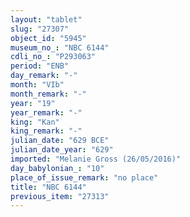 ```yaml
---
layout: "tablet"
slug: "27307"
object_id: "5945"
museum_no_: "NBC 6144"
cdli_no_: "P293063"
period: "ENB"
day_remark: "-"
month: "VIb"
month_remark: "-"
year: "19"
year_remark: "-"
king: "Kan"
king_remark: "-"
julian_date: "629 BCE"
julian_date_year: "629"
imported: "Melanie Gross (26/05/2016)"
day_babylonian_: "10"
place_of_issue_remark: "no place"
title: "NBC 6144"
previous_item: "27313"
---
```

